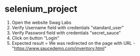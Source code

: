 # selenium_project

1. Open the website Swag Labs
2. Verify Username field with credentials "standard_user"
3. Verify Password field with credentials "secret_sauce"
4. Click on button "Login"
5. Expected result = We was redirected on the page with URL - "https://www.saucedemo.com/inventory.html"